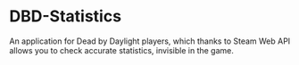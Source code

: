 # DBD-Statistics
An application for Dead by Daylight players, which thanks to Steam Web API allows you to check accurate statistics, invisible in the game.
